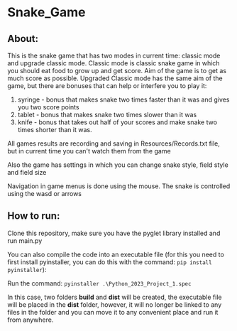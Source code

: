 # Snake_Game
## About: 
This is the snake game that has two modes in current time: classic mode and upgrade classic mode.
Classic mode is classic snake game in which you should eat food to grow up and get score. Aim of the game is to get as much score as possible.
Upgraded Classic mode has the same aim of the game, but there are bonuses that can help or interfere you to play it: 
1) syringe - bonus that makes snake two times faster than it was and gives you two score points
2) tablet - bonus that makes snake two times slower than it was
3) knife - bonus that takes out half of your scores and make snake two times shorter than it was.

All games results are recording and saving in Resources/Records.txt file, but in current time you can't watch them from the game 

Also the game has settings in which you can change snake style, field style and field size

Navigation in game menus is done using the mouse. The snake is controlled using the wasd or arrows
## How to run:
Clone this repository, make sure you have the pyglet library installed and run main.py

You can also compile the code into an executable file (for this you need to first install pyinstaller, you can do this with the command: `pip install pyinstaller`):

   Run the command: `pyinstaller .\Python_2023_Project_1.spec`

   In this case, two folders **build** and **dist** will be created, the executable file will be placed in the **dist** folder, however, it will no longer be linked to any files in the folder and you can move it to any convenient place and run it from anywhere.
